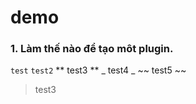 # demo
### 1. Làm thế nào để tạo môt plugin.
``` test ```
` test2 `
** test3 **
_ test4 _
~~ test5 ~~
> test3

[id2]:     http://long-url.com
[long id]: http://a.com        "link"